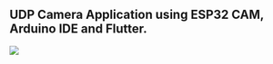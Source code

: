 ## UDP Camera Application using ESP32 CAM, Arduino IDE and Flutter.
![](https://github.com/Misara-Ahmed/UDP-Camera-App/blob/main/demo.gif)
